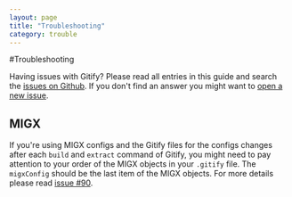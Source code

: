 ```yaml
---
layout: page
title: "Troubleshooting"
category: trouble
---
```


#Troubleshooting

Having issues with Gitify? Please read all entries in this guide and search the [issues on Github](https://github.com/modmore/Gitify/issues). If you don't find an answer you might want to [open a new issue](https://github.com/modmore/Gitify/issues/new).

## MIGX

If you're using MIGX configs and the Gitify files for the configs changes after each `build` and `extract` command of Gitify, you might need to pay attention to your order of the MIGX objects in your `.gitify` file. The `migxConfig` should be the last item of the MIGX objects. For more details please read [issue #90](https://github.com/modmore/Gitify/issues/90).